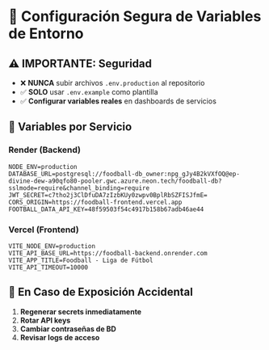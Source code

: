 # 🔐 Configuración Segura de Variables de Entorno

## ⚠️ IMPORTANTE: Seguridad

- ❌ **NUNCA** subir archivos `.env.production` al repositorio
- ✅ **SOLO** usar `.env.example` como plantilla
- ✅ **Configurar variables reales** en dashboards de servicios

## 🎯 Variables por Servicio

### Render (Backend)
```
NODE_ENV=production
DATABASE_URL=postgresql://foodball-db_owner:npg_gJy4B2kVXfOQ@ep-divine-dew-a90qfo80-pooler.gwc.azure.neon.tech/foodball-db?sslmode=require&channel_binding=require
JWT_SECRET=c7tho2j3ClDfuDA7zIzbKUy0zwpv0BplRbSZFISJfmE=
CORS_ORIGIN=https://foodball-frontend.vercel.app
FOOTBALL_DATA_API_KEY=48f59503f54c4917b158b67adb46ae44
```

### Vercel (Frontend)
```
VITE_NODE_ENV=production
VITE_API_BASE_URL=https://foodball-backend.onrender.com
VITE_APP_TITLE=Foodball - Liga de Fútbol
VITE_API_TIMEOUT=10000
```

## 🚨 En Caso de Exposición Accidental

1. **Regenerar secrets inmediatamente**
2. **Rotar API keys**
3. **Cambiar contraseñas de BD**
4. **Revisar logs de acceso**
